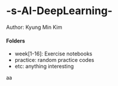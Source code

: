 # -s-AI-DeepLearning-

Author: Kyung Min Kim

#### Folders
- week[1-16]: Exercise notebooks
- practice: random practice codes
- etc: anything interesting

aa
